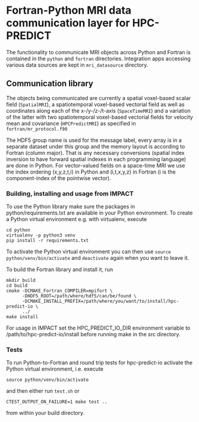 # Fortran-Python MRI data communication layer for HPC-PREDICT

The functionality to communicate MRI objects across Python and Fortran is contained in the `python` and `fortran` directories. Integration apps accessing various data sources are kept in `mri_datasource` directory. 

## Communication library

The objects being communicated are currently a spatial voxel-based scalar field (`SpatialMRI`), a spatiotemporal voxel-based vectorial field as well as coordinates along each of the x-/y-/z-/t-axis (`SpaceTimeMRI`) and a variation of the latter with two spatiotemporal voxel-based vectorial fields for velocity mean and covariance (`HPCPredictMRI`) as specified in `fortran/mr_protocol.f90`

The HDF5 group name is used for the message label, every array is in a separate dataset under this group and the memory layout is according to Fortran (column major).
That is any necessary conversions (spatial index inversion to have forward spatial indexes in each programming language) are done in Python. For vector-valued fields on a space-time MRI we use the index ordering (x,y,z,t,i) in Python and (i,t,x,y,z) in Fortran (i is the component-index of the pointwise vector).

### Building, installing and usage from IMPACT

To use the Python library make sure the packages in python/requirements.txt are available in your Python environment. To create a Python virtual environment e.g. with virtualenv, execute

```
cd python
virtualenv -p python3 venv
pip install -r requirements.txt
```

To activate the Python virtual environment you can then use `source python/venv/bin/activate` and `deactivate` again when you want to leave it.

To build the Fortran library and install it, run 

```
mkdir build
cd build
cmake -DCMAKE_Fortran_COMPILER=mpifort \
      -DHDF5_ROOT=/path/where/hdf5/can/be/found \
      -DCMAKE_INSTALL_PREFIX=/path/where/you/want/to/install/hpc-predict-io \
      ../
make install
```

For usage in IMPACT set the HPC_PREDICT_IO_DIR environment variable to /path/to/hpc-predict-io/install before running make in the src directory.

### Tests

To run Python-to-Fortran and round trip tests for hpc-predict-io activate the Python virtual environment, i.e. execute

```
source python/venv/bin/activate
```

and then either run `test.sh` or 

```
CTEST_OUTPUT_ON_FAILURE=1 make test ..
``` 

from within your build directory.


